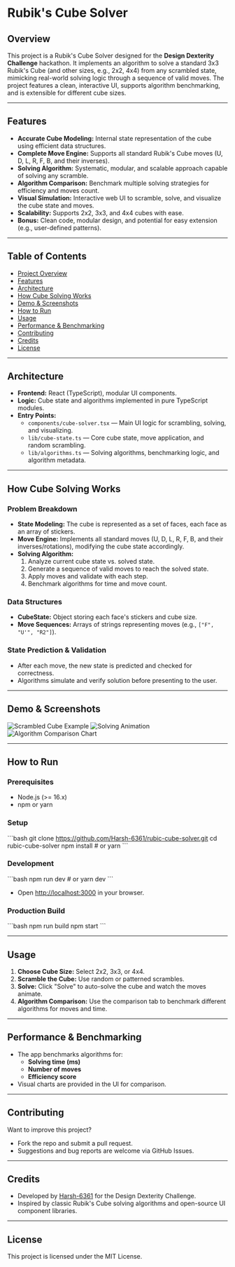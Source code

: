 # Rubik's Cube Solver

## Overview

This project is a Rubik's Cube Solver designed for the **Design Dexterity Challenge** hackathon. It implements an algorithm to solve a standard 3x3 Rubik's Cube (and other sizes, e.g., 2x2, 4x4) from any scrambled state, mimicking real-world solving logic through a sequence of valid moves. The project features a clean, interactive UI, supports algorithm benchmarking, and is extensible for different cube sizes.

---

## Features

- **Accurate Cube Modeling:** Internal state representation of the cube using efficient data structures.
- **Complete Move Engine:** Supports all standard Rubik's Cube moves (U, D, L, R, F, B, and their inverses).
- **Solving Algorithm:** Systematic, modular, and scalable approach capable of solving any scramble.
- **Algorithm Comparison:** Benchmark multiple solving strategies for efficiency and moves count.
- **Visual Simulation:** Interactive web UI to scramble, solve, and visualize the cube state and moves.
- **Scalability:** Supports 2x2, 3x3, and 4x4 cubes with ease.
- **Bonus:** Clean code, modular design, and potential for easy extension (e.g., user-defined patterns).

---

## Table of Contents

- [Project Overview](#overview)
- [Features](#features)
- [Architecture](#architecture)
- [How Cube Solving Works](#how-cube-solving-works)
- [Demo & Screenshots](#demo--screenshots)
- [How to Run](#how-to-run)
- [Usage](#usage)
- [Performance & Benchmarking](#performance--benchmarking)
- [Contributing](#contributing)
- [Credits](#credits)
- [License](#license)

---

## Architecture

- **Frontend:** React (TypeScript), modular UI components.
- **Logic:** Cube state and algorithms implemented in pure TypeScript modules.
- **Entry Points:**  
  - `components/cube-solver.tsx` — Main UI logic for scrambling, solving, and visualizing.
  - `lib/cube-state.ts` — Core cube state, move application, and random scrambling.
  - `lib/algorithms.ts` — Solving algorithms, benchmarking logic, and algorithm metadata.

---

## How Cube Solving Works

### Problem Breakdown

- **State Modeling:** The cube is represented as a set of faces, each face as an array of stickers.
- **Move Engine:** Implements all standard moves (U, D, L, R, F, B, and their inverses/rotations), modifying the cube state accordingly.
- **Solving Algorithm:**  
  1. Analyze current cube state vs. solved state.
  2. Generate a sequence of valid moves to reach the solved state.
  3. Apply moves and validate with each step.
  4. Benchmark algorithms for time and move count.

### Data Structures

- **CubeState:** Object storing each face's stickers and cube size.
- **Move Sequences:** Arrays of strings representing moves (e.g., `["F", "U'", "R2"]`).

### State Prediction & Validation

- After each move, the new state is predicted and checked for correctness.
- Algorithms simulate and verify solution before presenting to the user.

---

## Demo & Screenshots



![Scrambled Cube Example](./screenshots/scrambled-cube.png)
![Solving Animation](./screenshots/solving.gif)
![Algorithm Comparison Chart](./screenshots/algorithm-comparison.png)

---

## How to Run

### Prerequisites

- Node.js (>= 16.x)
- npm or yarn

### Setup

\`\`\`bash
git clone https://github.com/Harsh-6361/rubic-cube-solver.git
cd rubic-cube-solver
npm install    # or yarn
\`\`\`

### Development

\`\`\`bash
npm run dev    # or yarn dev
\`\`\`
- Open [http://localhost:3000](http://localhost:3000) in your browser.

### Production Build

\`\`\`bash
npm run build
npm start
\`\`\`

---

## Usage

1. **Choose Cube Size:** Select 2x2, 3x3, or 4x4.
2. **Scramble the Cube:** Use random or patterned scrambles.
3. **Solve:** Click "Solve" to auto-solve the cube and watch the moves animate.
4. **Algorithm Comparison:** Use the comparison tab to benchmark different algorithms for moves and time.

---

## Performance & Benchmarking

- The app benchmarks algorithms for:
  - **Solving time (ms)**
  - **Number of moves**
  - **Efficiency score**
- Visual charts are provided in the UI for comparison.

---

## Contributing

Want to improve this project?
- Fork the repo and submit a pull request.
- Suggestions and bug reports are welcome via GitHub Issues.

---

## Credits

- Developed by [Harsh-6361](https://github.com/Harsh-6361) for the Design Dexterity Challenge.
- Inspired by classic Rubik's Cube solving algorithms and open-source UI component libraries.

---

## License

This project is licensed under the MIT License.
